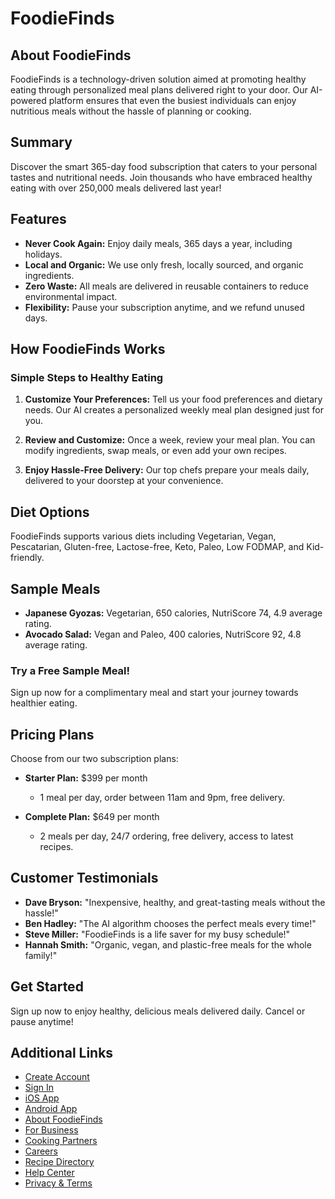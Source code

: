 # FoodieFinds

## About FoodieFinds

FoodieFinds is a technology-driven solution aimed at promoting healthy eating through personalized meal plans delivered right to your door. Our AI-powered platform ensures that even the busiest individuals can enjoy nutritious meals without the hassle of planning or cooking.

## Summary

Discover the smart 365-day food subscription that caters to your personal tastes and nutritional needs. Join thousands who have embraced healthy eating with over 250,000 meals delivered last year!

## Features

- **Never Cook Again:** Enjoy daily meals, 365 days a year, including holidays.
- **Local and Organic:** We use only fresh, locally sourced, and organic ingredients.
- **Zero Waste:** All meals are delivered in reusable containers to reduce environmental impact.
- **Flexibility:** Pause your subscription anytime, and we refund unused days.

## How FoodieFinds Works

### Simple Steps to Healthy Eating

1. **Customize Your Preferences:** Tell us your food preferences and dietary needs. Our AI creates a personalized weekly meal plan designed just for you.
   
2. **Review and Customize:** Once a week, review your meal plan. You can modify ingredients, swap meals, or even add your own recipes.
   
3. **Enjoy Hassle-Free Delivery:** Our top chefs prepare your meals daily, delivered to your doorstep at your convenience.

## Diet Options

FoodieFinds supports various diets including Vegetarian, Vegan, Pescatarian, Gluten-free, Lactose-free, Keto, Paleo, Low FODMAP, and Kid-friendly.

## Sample Meals

- **Japanese Gyozas:** Vegetarian, 650 calories, NutriScore 74, 4.9 average rating.
- **Avocado Salad:** Vegan and Paleo, 400 calories, NutriScore 92, 4.8 average rating.

### Try a Free Sample Meal!

Sign up now for a complimentary meal and start your journey towards healthier eating.

## Pricing Plans

Choose from our two subscription plans:

- **Starter Plan:** $399 per month
  - 1 meal per day, order between 11am and 9pm, free delivery.

- **Complete Plan:** $649 per month
  - 2 meals per day, 24/7 ordering, free delivery, access to latest recipes.

## Customer Testimonials

- **Dave Bryson:** "Inexpensive, healthy, and great-tasting meals without the hassle!"
- **Ben Hadley:** "The AI algorithm chooses the perfect meals every time!"
- **Steve Miller:** "FoodieFinds is a life saver for my busy schedule!"
- **Hannah Smith:** "Organic, vegan, and plastic-free meals for the whole family!"

## Get Started

Sign up now to enjoy healthy, delicious meals delivered daily. Cancel or pause anytime!

## Additional Links

- [Create Account](#)
- [Sign In](#)
- [iOS App](#)
- [Android App](#)
- [About FoodieFinds](#)
- [For Business](#)
- [Cooking Partners](#)
- [Careers](#)
- [Recipe Directory](#)
- [Help Center](#)
- [Privacy & Terms](#)
